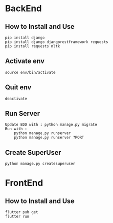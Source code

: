 # BackEnd 

## How to Install and Use 

    pip install django
    pip install django djangorestframework requests
    pip install requests nltk

## Activate env 
    source env/bin/activate

## Quit env 
    deactivate

## Run Server 
    
    Update BDD with : python manage.py migrate
    Run with : 
        python manage.py runserver
        python manage.py runserver ?PORT

## Create SuperUser
    python manage.py createsuperuser

# FrontEnd 

## How to Install and Use 

    flutter pub get 
    flutter run

